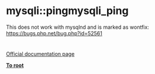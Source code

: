 # mysqli::pingmysqli_ping




<div class="phpcode"><span class="html">
This does not work with mysqlnd and is marked as wontfix: <a href="https://bugs.php.net/bug.php?id=52561" rel="nofollow" target="_blank">https://bugs.php.net/bug.php?id=52561</a></span>
</div>
  

#

[Official documentation page](https://www.php.net/manual/en/mysqli.ping.php)

**[To root](/README.md)**